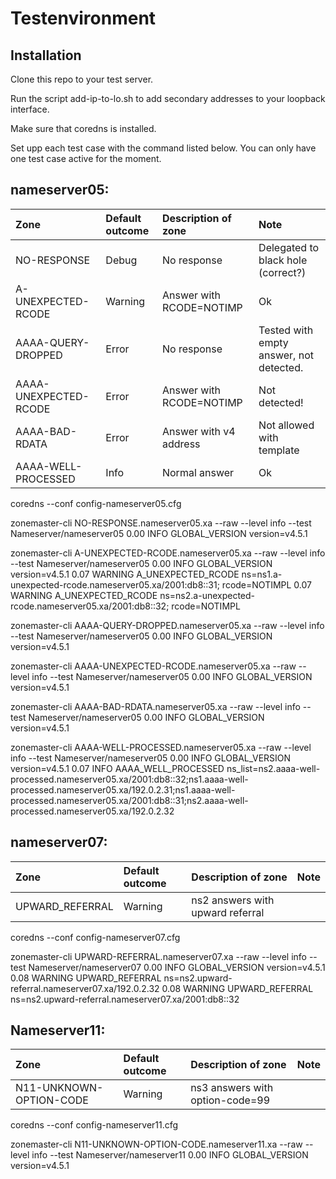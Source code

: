 # Testenvironment

## Installation

Clone this repo to your test server.

Run the script add-ip-to-lo.sh to add secondary addresses to your loopback interface.

Make sure that coredns is installed.

Set upp each test case with the command listed below. You can only have one test case active for the moment.


## nameserver05: 

Zone                  |Default outcome|Description of zone                                 | Note
:---------------------|:--------------|:---------------------------------------------------|:-------------------------------------------
NO-RESPONSE           |Debug          |No response                                         | Delegated to black hole (correct?)
A-UNEXPECTED-RCODE    |Warning        |Answer with RCODE=NOTIMP                            | Ok
AAAA-QUERY-DROPPED    |Error          |No response                                         | Tested with empty answer, not detected.
AAAA-UNEXPECTED-RCODE |Error          |Answer with RCODE=NOTIMP                            | Not detected!
AAAA-BAD-RDATA        |Error          |Answer with v4 address                              | Not allowed with template
AAAA-WELL-PROCESSED   |Info           |Normal answer                                       | Ok


coredns --conf config-nameserver05.cfg

zonemaster-cli NO-RESPONSE.nameserver05.xa  --raw --level info --test Nameserver/nameserver05
   0.00 INFO      GLOBAL_VERSION   version=v4.5.1
   
zonemaster-cli A-UNEXPECTED-RCODE.nameserver05.xa  --raw --level info --test Nameserver/nameserver05
   0.00 INFO      GLOBAL_VERSION   version=v4.5.1
   0.07 WARNING   A_UNEXPECTED_RCODE   ns=ns1.a-unexpected-rcode.nameserver05.xa/2001:db8::31; rcode=NOTIMPL
   0.07 WARNING   A_UNEXPECTED_RCODE   ns=ns2.a-unexpected-rcode.nameserver05.xa/2001:db8::32; rcode=NOTIMPL

zonemaster-cli AAAA-QUERY-DROPPED.nameserver05.xa  --raw --level info --test Nameserver/nameserver05
   0.00 INFO      GLOBAL_VERSION   version=v4.5.1

zonemaster-cli AAAA-UNEXPECTED-RCODE.nameserver05.xa  --raw --level info --test Nameserver/nameserver05
   0.00 INFO      GLOBAL_VERSION   version=v4.5.1

zonemaster-cli AAAA-BAD-RDATA.nameserver05.xa  --raw --level info --test Nameserver/nameserver05
   0.00 INFO      GLOBAL_VERSION   version=v4.5.1

zonemaster-cli AAAA-WELL-PROCESSED.nameserver05.xa  --raw --level info --test Nameserver/nameserver05
   0.00 INFO      GLOBAL_VERSION   version=v4.5.1
   0.07 INFO      AAAA_WELL_PROCESSED   ns_list=ns2.aaaa-well-processed.nameserver05.xa/2001:db8::32;ns1.aaaa-well-processed.nameserver05.xa/192.0.2.31;ns1.aaaa-well-processed.nameserver05.xa/2001:db8::31;ns2.aaaa-well-processed.nameserver05.xa/192.0.2.32
   


## nameserver07:

Zone                    |Default outcome|Description of zone                                 | Note
:-----------------------|:--------------|:---------------------------------------------------|:-------------------------------------------
UPWARD_REFERRAL         |Warning        | ns2 answers with upward referral                   | 


coredns --conf config-nameserver07.cfg

zonemaster-cli UPWARD-REFERRAL.nameserver07.xa  --raw --level info --test Nameserver/nameserver07
   0.00 INFO      GLOBAL_VERSION   version=v4.5.1
   0.08 WARNING   UPWARD_REFERRAL   ns=ns2.upward-referral.nameserver07.xa/192.0.2.32
   0.08 WARNING   UPWARD_REFERRAL   ns=ns2.upward-referral.nameserver07.xa/2001:db8::32


## Nameserver11:

Zone                    |Default outcome|Description of zone                                 | Note
:-----------------------|:--------------|:---------------------------------------------------|:-------------------------------------------
N11-UNKNOWN-OPTION-CODE |Warning        | ns3 answers with option-code=99                    | 


coredns --conf config-nameserver11.cfg

zonemaster-cli N11-UNKNOWN-OPTION-CODE.nameserver11.xa  --raw --level info --test Nameserver/nameserver11
   0.00 INFO      GLOBAL_VERSION   version=v4.5.1


